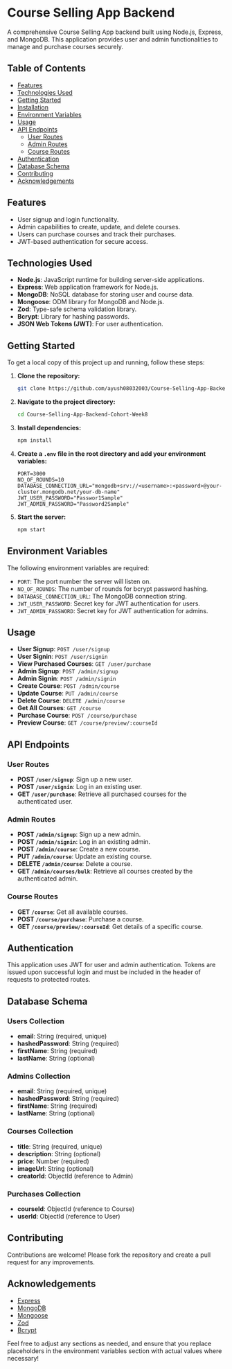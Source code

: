 # Course Selling App Backend

A comprehensive Course Selling App backend built using Node.js, Express, and MongoDB. This application provides user and admin functionalities to manage and purchase courses securely.

## Table of Contents

- [Features](#features)
- [Technologies Used](#technologies-used)
- [Getting Started](#getting-started)
- [Installation](#installation)
- [Environment Variables](#environment-variables)
- [Usage](#usage)
- [API Endpoints](#api-endpoints)
  - [User Routes](#user-routes)
  - [Admin Routes](#admin-routes)
  - [Course Routes](#course-routes)
- [Authentication](#authentication)
- [Database Schema](#database-schema)
- [Contributing](#contributing)
- [Acknowledgements](#acknowledgements)

## Features

- User signup and login functionality.
- Admin capabilities to create, update, and delete courses.
- Users can purchase courses and track their purchases.
- JWT-based authentication for secure access.

## Technologies Used

- **Node.js**: JavaScript runtime for building server-side applications.
- **Express**: Web application framework for Node.js.
- **MongoDB**: NoSQL database for storing user and course data.
- **Mongoose**: ODM library for MongoDB and Node.js.
- **Zod**: Type-safe schema validation library.
- **Bcrypt**: Library for hashing passwords.
- **JSON Web Tokens (JWT)**: For user authentication.

## Getting Started

To get a local copy of this project up and running, follow these steps:

1. **Clone the repository:**

   ```bash
   git clone https://github.com/ayush08032003/Course-Selling-App-Backend-Cohort-Week8.git
   ```

2. **Navigate to the project directory:**

   ```bash
   cd Course-Selling-App-Backend-Cohort-Week8
   ```

3. **Install dependencies:**

   ```bash
   npm install
   ```

4. **Create a `.env` file in the root directory and add your environment variables:**

   ```plaintext
   PORT=3000
   NO_OF_ROUNDS=10
   DATABASE_CONNECTION_URL="mongodb+srv://<username>:<password>@your-cluster.mongodb.net/your-db-name"
   JWT_USER_PASSWORD="Passwor1Sample"
   JWT_ADMIN_PASSWORD="Password2Sample"
   ```

5. **Start the server:**

   ```bash
   npm start
   ```

## Environment Variables

The following environment variables are required:

- `PORT`: The port number the server will listen on.
- `NO_OF_ROUNDS`: The number of rounds for bcrypt password hashing.
- `DATABASE_CONNECTION_URL`: The MongoDB connection string.
- `JWT_USER_PASSWORD`: Secret key for JWT authentication for users.
- `JWT_ADMIN_PASSWORD`: Secret key for JWT authentication for admins.

## Usage

- **User Signup**: `POST /user/signup`
- **User Signin**: `POST /user/signin`
- **View Purchased Courses**: `GET /user/purchase`
- **Admin Signup**: `POST /admin/signup`
- **Admin Signin**: `POST /admin/signin`
- **Create Course**: `POST /admin/course`
- **Update Course**: `PUT /admin/course`
- **Delete Course**: `DELETE /admin/course`
- **Get All Courses**: `GET /course`
- **Purchase Course**: `POST /course/purchase`
- **Preview Course**: `GET /course/preview/:courseId`

## API Endpoints

### User Routes

- **POST `/user/signup`**: Sign up a new user.
- **POST `/user/signin`**: Log in an existing user.
- **GET `/user/purchase`**: Retrieve all purchased courses for the authenticated user.

### Admin Routes

- **POST `/admin/signup`**: Sign up a new admin.
- **POST `/admin/signin`**: Log in an existing admin.
- **POST `/admin/course`**: Create a new course.
- **PUT `/admin/course`**: Update an existing course.
- **DELETE `/admin/course`**: Delete a course.
- **GET `/admin/courses/bulk`**: Retrieve all courses created by the authenticated admin.

### Course Routes

- **GET `/course`**: Get all available courses.
- **POST `/course/purchase`**: Purchase a course.
- **GET `/course/preview/:courseId`**: Get details of a specific course.

## Authentication

This application uses JWT for user and admin authentication. Tokens are issued upon successful login and must be included in the header of requests to protected routes.

## Database Schema

### Users Collection

- **email**: String (required, unique)
- **hashedPassword**: String (required)
- **firstName**: String (required)
- **lastName**: String (optional)

### Admins Collection

- **email**: String (required, unique)
- **hashedPassword**: String (required)
- **firstName**: String (required)
- **lastName**: String (optional)

### Courses Collection

- **title**: String (required, unique)
- **description**: String (optional)
- **price**: Number (required)
- **imageUrl**: String (optional)
- **creatorId**: ObjectId (reference to Admin)

### Purchases Collection

- **courseId**: ObjectId (reference to Course)
- **userId**: ObjectId (reference to User)

## Contributing

Contributions are welcome! Please fork the repository and create a pull request for any improvements.


## Acknowledgements

- [Express](https://expressjs.com/)
- [MongoDB](https://www.mongodb.com/)
- [Mongoose](https://mongoosejs.com/)
- [Zod](https://zod.dev/)
- [Bcrypt](https://www.npmjs.com/package/bcrypt)


Feel free to adjust any sections as needed, and ensure that you replace placeholders in the environment variables section with actual values where necessary!
